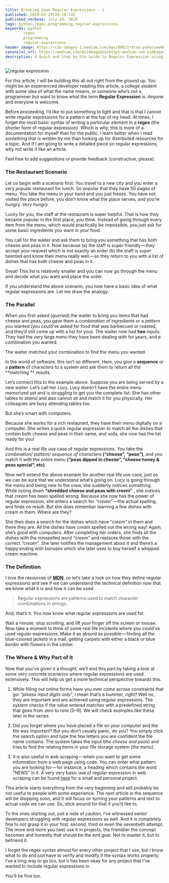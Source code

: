 ```yaml
---
title: Breaking down Regular Expressions - 1
published: 2019-02-29T20:18:13Z
published_verbose: July 20, 2019
tags: python,regex,programming,regular-expressions
keywords: python
        regex
        programming
        regular-expressions
header_image: https://cdn-images-1.medium.com/max/800/1*etsG-pvhozsmeWDyVrXXkA.jpeg
canonical_url: https://medium.com/@vidbagadia/https-medium-com-vidbagadia-breaking-down-regular-expressions-0-a6675d7f102c
description: A Quick and Step by Ste Guide to Regular Expression using Python
---
```


![regular expression](https://cdn-images-1.medium.com/max/800/1*etsG-pvhozsmeWDyVrXXkA.jpeg)

For this article, I will be building this all out right from the ground up. You might be an experienced developer reading this article, a college student with some idea of what the name means, or someone who’s not a programmer but want to know what the term **Regular Expression** is. Anyone and everyone is welcome.

Before proceeding, I’d like to put something to light and that is that I cannot write regular expressions for a pattern at the top of my head. At times, I forget the most basic syntax of writing a particular element in a **regex** (the shorter form of regular expression). Which is why, this is more of a documentation for myself than for the public. I learn better when I read something that is written by me than looking up for distributed resources for a topic. And if I am going to write a detailed piece on regular expressions, why not write it like an article.

Feel free to add suggestions or provide feedback (constructive, please).


### The Restaurant Scenario

Let us begin with a scenario first. You travel to a new city and you enter a very popular restaurant for lunch. So popular that they have 50 pages of menu. You take the menu in your hand and you just freeze. You have not visited the place before, you don’t know what the place serves, and you’re hungry. _Very hungry._

Lucky for you, the staff at the restaurant is super helpful. That is how they became popular in the first place, you think. Instead of going through every item from the menu, which would practically be impossible, you just ask for some basic ingredients you want in your food.

You call for the waiter and ask them to bring you something that has both cheese and peas in it. Now because (a) the staff is super friendly — they accept your request which is not exactly an order (b) the staff is super talented and know their menu really well — so they return to you with a list of dishes that has both cheese and peas in it.

Great! This list is relatively smaller and you can now go through the menu and decide what you want and place the order.

If you understand the above scenario, you now have a basic idea of what regular expressions are. Let me draw the analogy.


### The Parallel

When you first asked (_queried_) the waiter to bring you items that had cheese and peas, you gave them a _combination_ of ingredients or a _pattern_ you wanted (you could’ve asked for food that was barbecued or roasted, and they’d still come up with a list for you). The waiter now had **two** inputs. They had the very large menu they have been dealing with for years, and a combination you wanted.

The waiter _matched_ your combination to find the menu you wanted.

In the world of software, this isn’t so different. Here, you give a **sequence** or a **pattern** of characters to a system and ask them to return all the **matching ** results.

Let’s connect this to the example above. Suppose you are being served by a new waiter. Let’s call her Lucy. Lucy doesn’t have the entire menu memorized yet and is struggling to get you the complete list. She has other tables to attend and also cannot sit and match it for you physically. Her colleagues are busy attending tables too.

But she’s smart with computers.

Because she works for a rich restaurant, they have their menu digitally on a computer. She writes a quick regular expression to match all the dishes that contain both cheese and peas in their name, and voila, she now has the list ready for you!

And this is a real life use case of regular expressions. You take the _combination/ pattern/ sequence of characters_ **(“cheese”, “peas”)**, and you match it with the entire menu **(“peas dipped in cheese”, “cheese honey & peas special”, etc)**.

Now we’ll extend the above example for another real life use case, just so we can be sure that we understand what’s going on. Lucy is going through the menu and being new to the crew, she suddenly notices something. While noting down **“shredded cheese and peas with creem”** , she notices that _cream_ has been spelled wrong. Because she now has the power of regular expression, she enters a search for _“cream”_ — the actual spelling, and finds no result. But she does remember learning a few dishes with cream in them. Where are they?

She then does a search for the dishes which have “_creem”_ in them and there they are. All the dishes have _cream_ spelled out the wrong way! Again, she’s good with computers. After completing her orders, she finds all the dishes with the misspelled word _“creem”_ and replaces those with the correct _“cream”_. She later notifies the management about it and there’s a happy ending with bonuses which she later uses to buy herself a whipped cream machine.


### The Definition

I love the resources of [**MDN**](https://developer.mozilla.org/en-US/docs/Web/JavaScript/Guide/Regular_Expressions), so let’s take a look on how they define regular expressions and see if we can understand the technical definition now that we know what it is and how it can be used.

> Regular expressions are patterns used to match character combinations in strings.

And, that’s it. You now know what regular expressions are used for.

Wait a minute, stop scrolling, and lift your finger off the screen or mouse. Now take a moment to think of some real life incidents where you could’ve used regular expressions. Make it as absurd as possible — finding all the blue-colored jackets in a mall, getting carpets with either a black or blue border with flowers in the center.

### The Where & Why Part of It

Now that you’ve given it a thought, we’ll end this part by taking a look at some very concrete scenarios where regular expressions are used extensively. This will help us get a more technical perspective towards this.

1. While filling out online forms have you ever come across constraints that go: “_please input digits only_”, I mean that’s a bummer, right? Well no, they are important and are achieved using regular expressions. The system checks if the value entered matches with a predefined string that goes from zero to nine [0–9]. We will check examples like these later in the series.

2. Did you forget where you have placed a file on your computer and the file was important? But you don’t usually panic, do you? You simply click the search option and type the few letters you are confident the file name contains. The system takes the input (_the cheese and peas_) and tries to find the relating items in your file storage system (_the menu_).

3. It is also useful in web scraping — when you want to get some information from a web page using code. You can enter what pattern you are looking for — for instance, a heading which contains the word “NEWS” in it. A very very basic use of regular expression in web scraping can be found [here](https://github.com/vidhibagadia/Packt-Tracer) for a small and personal project.

This article starts everything from the very beginning and will probably be not useful to people with some experience. The next article in the sequence will be dropping soon, and it will focus on turning your patterns and text to actual code we can use. So, stick around for that if you’d like to.

To the ones starting out, just a note of caution, I’ve witnessed senior developers struggling with regular expressions as well. And it is _completely_ fine to not grasp it in your first, second, third or even the seventieth attempt. The more and more you (we) use it in projects, the friendlier the concept becomes and honestly that should be the end goal. Not to master it, but to befriend it.

I forget the regex syntax almost for every other project that I use, but I know what to do and just have to verify and modify if the syntax works properly. I’ve a long way to go too, but it has been okay for any project that I’ve wanted to include regular expressions in.

You’ll be fine too.